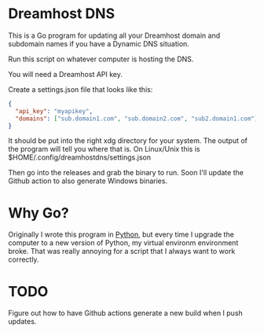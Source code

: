 # Dreamhost DNS

This is a Go program for updating all your Dreamhost domain and subdomain names if you have a Dynamic DNS situation.

Run this script on whatever computer is hosting the DNS.

You will need a Dreamhost API key.

Create a settings.json file that looks like this:

```json
{
  "api_key": "myapikey",
  "domains": ["sub.domain1.com", "sub.domain2.com", "sub2.domain1.com"]
}
```
It should be put into the right xdg directory for your system. The output of the program will tell you where that is. On Linux/Unix this is $HOME/.config/dreamhostdns/settings.json

Then go into the releases and grab the binary to run. Soon I'll update the Github action to also generate Windows binaries.

# Why Go?

Originally I wrote this program in [Python](https://github.com/djotaku/dreamhost_dns), but every time I upgrade the computer to a new version of Python, my virtual environm environment broke. That was really annoying for a script that I always want to work correctly.

# TODO

Figure out how to have Github actions generate a new build when I push updates.
